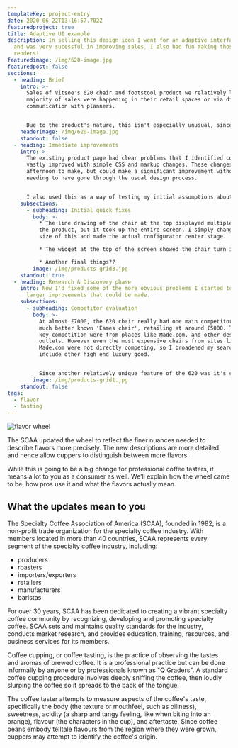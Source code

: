 ```yaml
---
templateKey: project-entry
date: 2020-06-22T13:16:57.702Z
featuredproject: true
title: Adaptive UI example
description: In selling this design icon I went for an adaptive interface design
  and was very sucessful in improving sales. I also had fun making those lovely
  renders!
featuredimage: /img/620-image.jpg
featuredpost: false
sections:
  - heading: Brief
    intro: >-
      Sales of Vitsoe's 620 chair and footstool product we relatively low. The
      majority of sales were happening in their retail spaces or via direct
      communication with planners.


      Due to the product's nature, this isn't especially unusual, since most people would want to sit in one before purchase. However, since Vitsoe only operated 4 physical shops worldwide, improving online sales was important. 
    headerimage: /img/620-image.jpg
    standout: false
  - heading: Immediate improvements
    intro: >-
      The existing product page had clear problems that I identified could be
      vastly improved with simple CSS and markup changes. These changes took an
      afternoon to make, but could make a significant improvement without
      needing to have gone through the usual design process. 


      I also used this as a way of testing my initial assumptions about why the product page was performing poorly, and feed any findings into my design process.
    subsections:
      - subheading: Initial quick fixes
        body: >-
          * The line drawing of the chair at the top displayed multiple sides of
          the product, but it took up the entire screen. I simply changed the
          size of this and made the actual configurator center stage.

          * The widget at the top of the screen showed the chair turn into a sofa, however this was a complete duplication of the configurator towards the end, minus the button overlays. Since it was still just a line drawing, it wasn't providing the customer any more information, so it was removed entirely. 

          * Another final things??
        image: /img/products-grid3.jpg
    standout: true
  - heading: Research & Discovery phase
    intro: Now I'd fixed some of the more obvious problems I started to look at
      larger improvements that could be made.
    subsections:
      - subheading: Competitor evaluation
        body: >-
          At almost £7000, the 620 chair really had one main competitor, the
          much better known 'Eames chair', retailing at around £5000. The other
          key competition were from places like Made.com, and other designer
          outlets. However even the most expensive chairs from sites like
          Made.com were not directly competing, so I broadened my search to
          include other high end luxury good. 


          Since another relatively unique feature of the 620 was it's customisation options, I found the luxury car market to be good case studies to look to.
        image: /img/products-grid1.jpg
    standout: false
tags:
  - flavor
  - tasting
---
```

![flavor wheel](/img/flavor_wheel.jpg)

The SCAA updated the wheel to reflect the finer nuances needed to describe flavors more precisely. The new descriptions are more detailed and hence allow cuppers to distinguish between more flavors.

While this is going to be a big change for professional coffee tasters, it means a lot to you as a consumer as well. We’ll explain how the wheel came to be, how pros use it and what the flavors actually mean.

## What the updates mean to you

The Specialty Coffee Association of America (SCAA), founded in 1982, is a non-profit trade organization for the specialty coffee industry. With members located in more than 40 countries, SCAA represents every segment of the specialty coffee industry, including:

* producers
* roasters
* importers/exporters
* retailers
* manufacturers
* baristas

For over 30 years, SCAA has been dedicated to creating a vibrant specialty coffee community by recognizing, developing and promoting specialty coffee. SCAA sets and maintains quality standards for the industry, conducts market research, and provides education, training, resources, and business services for its members.

Coffee cupping, or coffee tasting, is the practice of observing the tastes and aromas of brewed coffee. It is a professional practice but can be done informally by anyone or by professionals known as "Q Graders". A standard coffee cupping procedure involves deeply sniffing the coffee, then loudly slurping the coffee so it spreads to the back of the tongue.

The coffee taster attempts to measure aspects of the coffee's taste, specifically the body (the texture or mouthfeel, such as oiliness), sweetness, acidity (a sharp and tangy feeling, like when biting into an orange), flavour (the characters in the cup), and aftertaste. Since coffee beans embody telltale flavours from the region where they were grown, cuppers may attempt to identify the coffee's origin.
